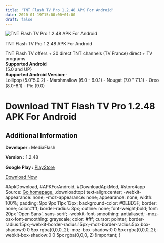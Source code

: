 ```yaml
---
title: 'TNT Flash TV Pro 1.2.48 APK For Android'
date: 2020-01-19T15:00:00+01:00
draft: false
---
```


![TNT Flash TV Pro 1.2.48 APK For Android](https://i2.wp.com/apkhome.net/wp-content/uploads/2020/01/TNT-Flash-TV-Pro-1.2.48.png "TNT Flash TV Pro 1.2.48 APK For Android")

  

TNT Flash TV Pro 1.2.48 APK For Android

TNT Flash TV offers + 30 direct TNT channels (TV France) direct + TV programs  
**Supported Android**  
{5.0 and UP}  
**Supported Android Version**:-  
Lollipop (5.0"5.0.2) - Marshmallow (6.0 - 6.0.1) - Nougat (7.0 " 7.1.1) - Oreo (8.0-8.1) - Pie (9.0)

Download TNT Flash TV Pro 1.2.48 APK For Android
================================================

Additional Information
----------------------

**Developer :** MediaFlash

**Version :** 1.2.48

**Google Play :** [PlayStore](https://play.google.com/store/apps/details?id=free.tnt.live.app)

  

[Download Now](https://store4app.co/post/tnt-flash-tv-pro-1-2-48-apk-for-android_1579420178)

  
#ApkDownload, #APKForAndroid, #DownloadApkMod, #store4app  
Source: [Go homepage.](https://store4app.co/post/tnt-flash-tv-pro-1-2-48-apk-for-android_1579420178) .downloadtop{ text-align:center; -webkit-appearance: none; -moz-appearance: none; appearance: none; width: 100%; padding: 9px 9px 11px 13px; background-color: #0EBD3F; border: none; color:#fff; border-radius: 3px; outline: none; font-weight;bold; font: 20px 'Open Sans', sans-serif; -webkit-font-smoothing: antialiased; -moz-osx-font-smoothing: grayscale; color: #fff; cursor: pointer; border-radius:15px;-webkit-border-radius:15px;-moz-border-radius:5px;box-shadow:0 0 5px rgba(0,0,0,.2);-moz-box-shadow:0 0 5px rgba(0,0,0,.2);-webkit-box-shadow:0 0 5px rgba(0,0,0,.2) !important; }
